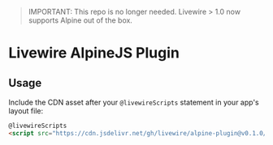 > IMPORTANT: This repo is no longer needed. Livewire > 1.0 now supports Alpine out of the box.

# Livewire AlpineJS Plugin

## Usage
Include the CDN asset after your `@livewireScripts` statement in your app's layout file:

```html
@livewireScripts
<script src="https://cdn.jsdelivr.net/gh/livewire/alpine-plugin@v0.1.0/dist/livewire-alpine-plugin.js"></script>
```
